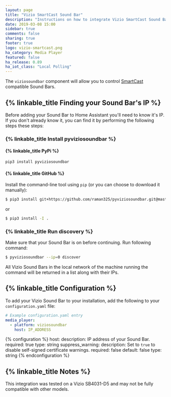 ```yaml
---
layout: page
title: "Vizio SmartCast Sound Bar"
description: "Instructions on how to integrate Vizio SmartCast Sound Bar into Home Assistant."
date: 2019-03-08 15:00
sidebar: true
comments: false
sharing: true
footer: true
logo: vizio-smartcast.png
ha_category: Media Player
featured: false
ha_release: 0.89
ha_iot_class: "Local Polling"
---
```


The `viziosoundbar` component will allow you to control [SmartCast](https://www.vizio.com/smartcast-app) compatible Sound Bars.

## {% linkable_title Finding your Sound Bar's IP %}
Before adding your Sound Bar to Home Assistant you'll need to know it's IP. If you don't already know it, you can find it by performing the following steps these steps:

### {% linkable_title Install pyviziosoundbar %}
#### {% linkable_title PyPi %}
```bash
pip3 install pyviziosoundbar
```

#### {% linkable_title GitHub %}
Install the command-line tool using `pip` (or you can choose to download it manually):

```bash
$ pip3 install git+https://github.com/raman325/pyviziosoundbar.git@master
```

or

```bash
$ pip3 install -I .
```

### {% linkable_title Run discovery %}
Make sure that your Sound Bar is on before continuing. Run following command:

```bash
$ pyviziosoundbar --ip=0 discover
```

All Vizio Sound Bars in the local network of the machine running the command will be returned in a list along with their IPs.

## {% linkable_title Configuration %}
To add your Vizio Sound Bar to your installation, add the following to your `configuration.yaml` file:

```yaml
# Example configuration.yaml entry
media_player:
  - platform: viziosoundbar
    host: IP_ADDRESS
```

{% configuration %}
host:
  description: IP address of your Sound Bar.
  required: true
  type: string
suppress_warning:
  description: Set to `true` to disable self-signed certificate warnings.
  required: false
  default: false
  type: string
{% endconfiguration %}

## {% linkable_title Notes %}
This integration was tested on a Vizio SB4031-D5 and may not be fully compatible with other models.
